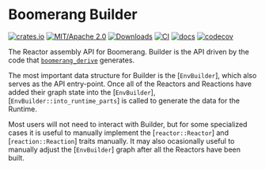 # Boomerang Builder

[![crates.io](https://img.shields.io/crates/v/boomerang_builder.svg)](https://crates.io/crates/boomerang_builder)
[![MIT/Apache 2.0](https://img.shields.io/badge/license-MIT%2FApache-blue.svg)](./LICENSE)
[![Downloads](https://img.shields.io/crates/d/boomerang_builder.svg)](https://crates.io/crates/boomerang_builder)
[![CI](https://github.com/jondo2010/boomerang/actions/workflows/ci.yml/badge.svg?branch=main)](https://github.com/jondo2010/boomerang/actions/workflows/ci.yml)
[![docs](https://docs.rs/boomerang_builder/badge.svg)](https://docs.rs/boomerang_builder)
[![codecov](https://codecov.io/github/jondo2010/boomerang/graph/badge.svg?token=PYXF8VSNY9)](https://codecov.io/github/jondo2010/boomerang)

The Reactor assembly API for Boomerang. Builder is the API driven by the code that [`boomerang_derive`](https://docs.rs/boomerang_derive) generates.

The most important data structure for Builder is the [`EnvBuilder`], which also serves as the API entry-point. Once all
of the Reactors and Reactions have added their graph state into the [`EnvBuilder`], [`EnvBuilder::into_runtime_parts`]
is called to generate the data for the Runtime.

Most users will not need to interact with Builder, but for some specialized cases it is useful to manually implement the
[`reactor::Reactor`] and [`reaction::Reaction`] traits manually. It may also ocasionally useful to manually adjust the
[`EnvBuilder`] graph after all the Reactors have been built.